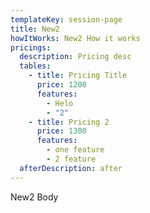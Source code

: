 ```yaml
---
templateKey: session-page
title: New2
howItWorks: New2 How it works
pricings:
  description: Pricing desc
  tables:
    - title: Pricing Title
      price: 1200
      features:
        - Helo
        - "2"
    - title: Pricing 2
      price: 1300
      features:
        - one feature
        - 2 feature
  afterDescription: after
---
```

New2 Body